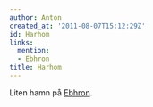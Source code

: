 ```yaml
---
author: Anton
created_at: '2011-08-07T15:12:29Z'
id: Harhom
links:
  mention:
  - Ebhron
title: Harhom
---
```


Liten hamn på [Ebhron].

  [Ebhron]: Ebhron
